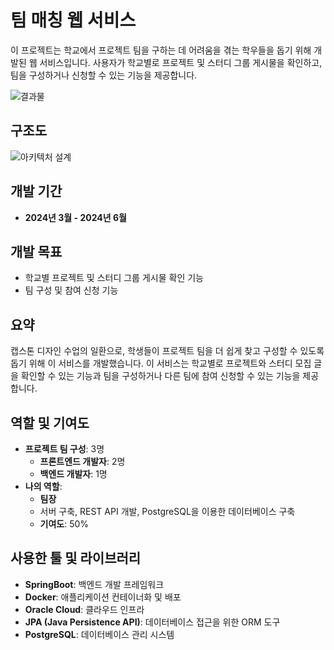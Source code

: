 # 팀 매칭 웹 서비스

이 프로젝트는 학교에서 프로젝트 팀을 구하는 데 어려움을 겪는 학우들을 돕기 위해 개발된 웹 서비스입니다. 사용자가 학교별로 프로젝트 및 스터디 그룹 게시물을 확인하고, 팀을 구성하거나 신청할 수 있는 기능을 제공합니다.

![결과물](https://github.com/user-attachments/assets/4222bc48-9a9d-44aa-abff-d59795daa7f3)

## 구조도

![아키텍처 설계](https://github.com/user-attachments/assets/67d655e7-6815-4dde-8edf-185227f93478)

## 개발 기간

- **2024년 3월 - 2024년 6월**

## 개발 목표

- 학교별 프로젝트 및 스터디 그룹 게시물 확인 기능
- 팀 구성 및 참여 신청 기능

## 요약

캡스톤 디자인 수업의 일환으로, 학생들이 프로젝트 팀을 더 쉽게 찾고 구성할 수 있도록 돕기 위해 이 서비스를 개발했습니다. 이 서비스는 학교별로 프로젝트와 스터디 모집 글을 확인할 수 있는 기능과 팀을 구성하거나 다른 팀에 참여 신청할 수 있는 기능을 제공합니다.

## 역할 및 기여도

- **프로젝트 팀 구성**: 3명
  - **프론트엔드 개발자**: 2명
  - **백엔드 개발자**: 1명
- **나의 역할**: 
  - **팀장**
  - 서버 구축, REST API 개발, PostgreSQL을 이용한 데이터베이스 구축
  - **기여도**: 50%

## 사용한 툴 및 라이브러리

- **SpringBoot**: 백엔드 개발 프레임워크
- **Docker**: 애플리케이션 컨테이너화 및 배포
- **Oracle Cloud**: 클라우드 인프라
- **JPA (Java Persistence API)**: 데이터베이스 접근을 위한 ORM 도구
- **PostgreSQL**: 데이터베이스 관리 시스템

